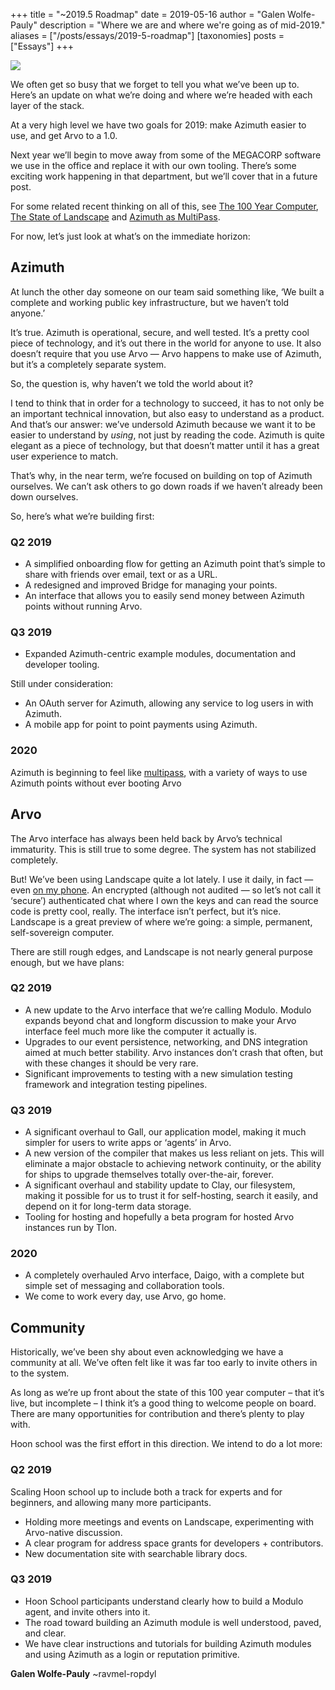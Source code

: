 +++
title = "~2019.5 Roadmap"
date = 2019-05-16
author = "Galen Wolfe-Pauly"
description = "Where we are and where we're going as of mid-2019."
aliases = ["/posts/essays/2019-5-roadmap"]
[taxonomies]
posts = ["Essays"]
+++

![](https://media.urbit.org/site/posts/essays/2019-5-roadmap-1.png)

We often get so busy that we forget to tell you what we’ve been up to. Here’s an update on what we’re doing and where we’re headed with each layer of the stack. 

At a very high level we have two goals for 2019: make Azimuth easier to use, and get Arvo to a 1.0. 

Next year we’ll begin to move away from some of the MEGACORP software we use in the office and replace it with our own tooling. There’s some exciting work happening in that department, but we’ll cover that in a future post. 

For some related recent thinking on all of this, see [The 100 Year Computer](/posts/essays/the-100-year-computer/), [The State of Landscape](/posts/essays/the-state-of-landscape/) and [Azimuth as MultiPass](/posts/essays/azimuth-as-multipass/).

For now, let’s just look at what’s on the immediate horizon:

## Azimuth

At lunch the other day someone on our team said something like, ‘We built a complete and working public key infrastructure, but we haven’t told anyone.’ 

It’s true. Azimuth is operational, secure, and well tested. It’s a pretty cool piece of technology, and it’s out there in the world for anyone to use. It also doesn’t require that you use Arvo — Arvo happens to make use of Azimuth, but it’s a completely separate system.

So, the question is, why haven’t we told the world about it?

I tend to think that in order for a technology to succeed, it has to not only be an important technical innovation, but also easy to understand as a product. And that’s our answer: we’ve undersold Azimuth because we want it to be easier to understand by *using*, not just by reading the code. Azimuth is quite elegant as a piece of technology, but that doesn’t matter until it has a great user experience to match.

That’s why, in the near term, we’re focused on building on top of Azimuth ourselves. We can’t ask others to go down roads if we haven’t already been down ourselves. 

So, here’s what we’re building first:

### Q2 2019

- A simplified onboarding flow for getting an Azimuth point that’s simple to share with friends over email, text or as a URL.
- A redesigned and improved Bridge for managing your points. 
- An interface that allows you to  easily send money between Azimuth points without running Arvo.

### Q3 2019

- Expanded Azimuth-centric example modules, documentation and developer tooling.

Still under consideration:

- An OAuth server for Azimuth, allowing any service to log users in with Azimuth.
- A mobile app for point to point payments using Azimuth.

### 2020

Azimuth is beginning to feel like [multipass](/posts/essays/azimuth-as-multipass/), with a variety of ways to use Azimuth points without ever booting Arvo

## Arvo

The Arvo interface has always been held back by Arvo’s technical immaturity. This is still true to some degree. The system has not stabilized completely. 

But! We’ve been using Landscape quite a lot lately. I use it daily, in fact — even [on my phone](https://itunes.apple.com/us/app/landscape-urbit/id1393148862). An encrypted (although not audited — so let’s not call it ‘secure’) authenticated chat where I own the keys and can read the source code is pretty cool, really. The interface isn’t perfect, but it’s nice. Landscape is a great preview of where we’re going: a simple, permanent, self-sovereign computer.

There are still rough edges, and Landscape is not nearly general purpose enough, but we have plans:

### Q2 2019

- A new update to the Arvo interface that we’re calling Modulo. Modulo expands beyond chat and longform discussion to make your Arvo interface feel much more like the computer it actually is.
- Upgrades to our event persistence, networking, and DNS integration aimed at much better stability. Arvo instances don’t crash that often, but with these changes it should be very rare.
- Significant improvements to testing with a new simulation testing framework and integration testing pipelines.

### Q3 2019

- A significant overhaul to Gall, our application model, making it much simpler for users to write apps or ‘agents’ in Arvo.
- A new version of the compiler that makes us less reliant on jets. This will eliminate a major obstacle to achieving network continuity, or the ability for ships to upgrade themselves totally over-the-air, forever.
- A significant overhaul and stability update to Clay, our filesystem, making it possible for us to trust it for self-hosting, search it easily, and depend on it for long-term data storage.
- Tooling for hosting and hopefully a beta program for hosted Arvo instances run by Tlon.

### 2020

- A completely overhauled Arvo interface, Daigo, with a complete but simple set of messaging and collaboration tools.
- We come to work every day, use Arvo, go home. 

## Community

Historically, we’ve been shy about even acknowledging we have a community at all. We’ve often felt like it was far too early to invite others in to the system.

As long as we’re up front about the state of this 100 year computer – that it’s live, but incomplete – I think it’s a good thing to welcome people on board. There are many opportunities for contribution and there’s plenty to play with.

Hoon school was the first effort in this direction. We intend to do a lot more:

### Q2 2019

Scaling Hoon school up to include both a track for experts and for beginners, and allowing many more participants.

- Holding more meetings and events on Landscape, experimenting with Arvo-native discussion.
- A clear program for address space grants for developers + contributors.
- New documentation site with searchable library docs.

### Q3 2019

- Hoon School participants understand clearly how to build a Modulo agent, and invite others into it.
- The road toward building an Azimuth module is well understood, paved, and clear.
- We have clear instructions and tutorials for building Azimuth modules and using Azimuth as a login or reputation primitive.

**Galen Wolfe-Pauly** ~ravmel-ropdyl